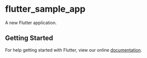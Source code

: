 # flutter_sample_app

A new Flutter application.

## Getting Started

For help getting started with Flutter, view our online
[documentation](https://flutter.io/).
